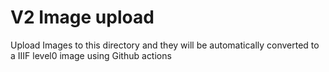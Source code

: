 # V2 Image upload

Upload Images to this directory and they will be automatically converted to a IIIF level0 image using Github actions